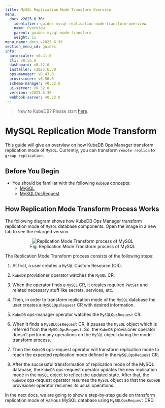 ```yaml
---
title: MySQL Replication Mode Transform Overview
menu:
  docs_v2025.6.30:
    identifier: guides-mysql-replication-mode-transform-overview
    name: Overview
    parent: guides-mysql-mode-transform
    weight: 11
menu_name: docs_v2025.6.30
section_menu_id: guides
info:
  autoscaler: v0.41.0
  cli: v0.56.0
  dashboard: v0.32.0
  installer: v2025.6.30
  ops-manager: v0.43.0
  provisioner: v0.56.0
  schema-manager: v0.32.0
  ui-server: v0.32.0
  version: v2025.6.30
  webhook-server: v0.32.0
---
```


> New to KubeDB? Please start [here](/docs/v2025.6.30/README).

# MySQL Replication Mode Transform

This guide will give an overview on how KubeDB Ops Manager transform replication mode of `MySQL`. Currently, you can transform `remote replica` to `group replication`.

## Before You Begin

- You should be familiar with the following `KubeDB` concepts:
    - [MySQL](/docs/v2025.6.30/guides/mysql/concepts/mysqldatabase)
    - [MySQLOpsRequest](/docs/v2025.6.30/guides/mysql/concepts/opsrequest)

## How Replication Mode Transform Process Works

The following diagram shows how KubeDB Ops Manager transform replication mode of `MySQL` database components. Open the image in a new tab to see the enlarged version.

<figure align="center">
<img alt="Replication Mode Transform process of MySQL" src="/docs/v2025.6.30/guides/mysql/replication-mode-transform/overview/images/replication-mode-transform.svg">
<figcaption align="center">Fig: Replication Mode Transform process of MySQL</figcaption>
</figure>

The Replication Mode Transform process consists of the following steps:

1. At first, a user creates a `MySQL` Custom Resource (CR).

2. `KubeDB` provisioner operator watches the `MySQL` CR.

3. When the operator finds a `MySQL` CR, it creates required `PetSet` and related necessary stuff like secrets, services, etc.

4. Then, in order to transform replication mode of the `MySQL` database the user creates a `MySQLOpsRequest` CR with desired information.

5. `KubeDB` ops-manager operator watches the `MySQLOpsRequest` CR.

6. When it finds a `MySQLOpsRequest` CR, it pauses the `MySQL` object which is referred from the `MySQLOpsRequest`. So, the `KubeDB` provisioner operator doesn't perform any operations on the `MySQL` object during the mode transform process.

7. Then the `KubeDB` ops-request operator will transform replication mode to reach the expected replication mode defined in the `MySQLOpsRequest` CR.

8. After the successful transformation of replication mode of the MySQL database, the `KubeDB` ops-request operator updates the new replication mode in the `MySQL` object to reflect the updated state. After that, the `KubeDB` ops-request operator resumes the `MySQL` object so that the `KubeDB` provisioner operator resumes its usual operations.

In the next docs, we are going to show a step-by-step guide on transform replication mode of various MySQL database using `MySQLOpsRequest` CRD.
